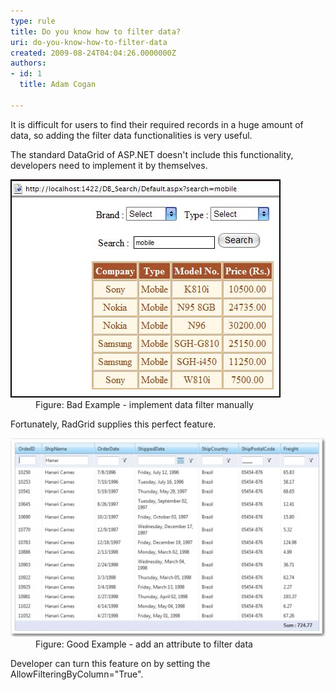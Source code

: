```yaml
---
type: rule
title: Do you know how to filter data?
uri: do-you-know-how-to-filter-data
created: 2009-08-24T04:04:26.0000000Z
authors:
- id: 1
  title: Adam Cogan

---
```




<span class='intro'> It is difficult for users to find their&#160;required&#160;records in a huge amount of data, so adding the filter data functionalities is very useful.&#160; 
 </span>


  <p>The standard DataGrid of ASP.NET doesn't&#160;include this functionality, developers need to implement it by themselves.</p>
<dl class="badImage">
    <dt><img alt="Bad Example - implement data filter manually" src="./FilterDataInDataGrid.jpg" /> </dt>
    <dd>Figure&#58; Bad Example - implement data filter manually</dd>
</dl>
<p>Fortunately, RadGrid supplies this perfect feature.</p>
<dl class="goodImage">
    <dt><img alt="Good Example - add an attribute to filter data" src="./FilterDataInRadGrid.jpg" /> </dt>
    <dd>Figure&#58; Good Example - add an attribute to filter data</dd>
</dl>
<p>Developer can turn this feature on&#160;by setting the AllowFilteringByColumn=&quot;True&quot;.</p>



